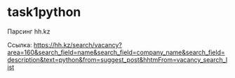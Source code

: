 # task1python
Парсинг hh.kz 

Ссылка:
https://hh.kz/search/vacancy?area=160&search_field=name&search_field=company_name&search_field=description&text=python&from=suggest_post&hhtmFrom=vacancy_search_list


